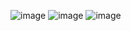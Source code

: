 ![image](https://github.com/BerkeKara00/GunlukUygulamasi/assets/105048455/2a4b34aa-14d2-43c9-ae2a-aadbcafbf3cd)
![image](https://github.com/BerkeKara00/GunlukUygulamasi/assets/105048455/6a6b9c44-08d8-4e2f-91d4-2a4f92a658b8)
![image](https://github.com/BerkeKara00/GunlukUygulamasi/assets/105048455/4ba0230c-7aa5-473f-b1dc-0e4c1264b309)
